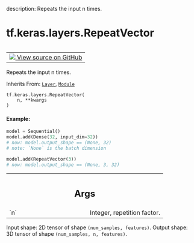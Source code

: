 description: Repeats the input n times.

<div itemscope itemtype="http://developers.google.com/ReferenceObject">
<meta itemprop="name" content="tf.keras.layers.RepeatVector" />
<meta itemprop="path" content="Stable" />
<meta itemprop="property" content="__init__"/>
</div>

# tf.keras.layers.RepeatVector

<!-- Insert buttons and diff -->

<table class="tfo-notebook-buttons tfo-api nocontent" align="left">
<td>
  <a target="_blank" href="https://github.com/keras-team/keras/tree/v2.15.0/keras/layers/reshaping/repeat_vector.py#L28-L69">
    <img src="https://www.tensorflow.org/images/GitHub-Mark-32px.png" />
    View source on GitHub
  </a>
</td>
</table>



Repeats the input n times.

Inherits From: [`Layer`](../../../tf/keras/layers/Layer.md), [`Module`](../../../tf/Module.md)

<pre class="devsite-click-to-copy prettyprint lang-py tfo-signature-link">
<code>tf.keras.layers.RepeatVector(
    n, **kwargs
)
</code></pre>



<!-- Placeholder for "Used in" -->


#### Example:



```python
model = Sequential()
model.add(Dense(32, input_dim=32))
# now: model.output_shape == (None, 32)
# note: `None` is the batch dimension

model.add(RepeatVector(3))
# now: model.output_shape == (None, 3, 32)
```

<!-- Tabular view -->
 <table class="responsive fixed orange">
<colgroup><col width="214px"><col></colgroup>
<tr><th colspan="2"><h2 class="add-link">Args</h2></th></tr>

<tr>
<td>
`n`<a id="n"></a>
</td>
<td>
Integer, repetition factor.
</td>
</tr>
</table>


Input shape: 2D tensor of shape `(num_samples, features)`.
Output shape: 3D tensor of shape `(num_samples, n, features)`.

